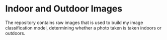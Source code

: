 # Indoor and Outdoor Images

The repository contains raw images that is used to build my image classification model, determining whether a photo taken is taken indoors or outdoors. 
